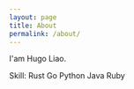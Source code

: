 ```yaml
---
layout: page
title: About
permalink: /about/
---
```


I'am Hugo Liao.

Skill: Rust Go Python Java Ruby
